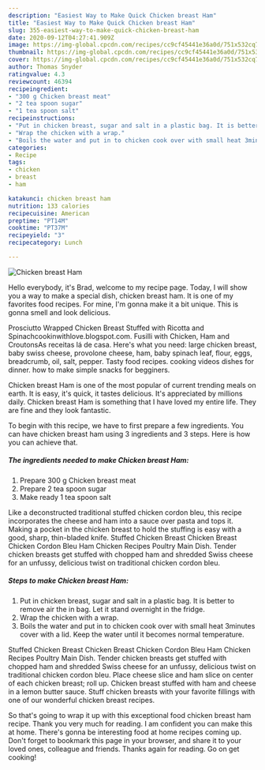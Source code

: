 ```yaml
---
description: "Easiest Way to Make Quick Chicken breast Ham"
title: "Easiest Way to Make Quick Chicken breast Ham"
slug: 355-easiest-way-to-make-quick-chicken-breast-ham
date: 2020-09-12T04:27:41.909Z
image: https://img-global.cpcdn.com/recipes/cc9cf45441e36a0d/751x532cq70/chicken-breast-ham-recipe-main-photo.jpg
thumbnail: https://img-global.cpcdn.com/recipes/cc9cf45441e36a0d/751x532cq70/chicken-breast-ham-recipe-main-photo.jpg
cover: https://img-global.cpcdn.com/recipes/cc9cf45441e36a0d/751x532cq70/chicken-breast-ham-recipe-main-photo.jpg
author: Thomas Snyder
ratingvalue: 4.3
reviewcount: 46394
recipeingredient:
- "300 g Chicken breast meat"
- "2 tea spoon sugar"
- "1 tea spoon salt"
recipeinstructions:
- "Put in chicken breast, sugar and salt in a plastic bag. It is better to remove air the in bag. Let it stand overnight in the fridge."
- "Wrap the chicken with a wrap."
- "Boils the water and put in to chicken cook over with small heat 3minutes cover with a lid. Keep the water until it becomes normal temperature."
categories:
- Recipe
tags:
- chicken
- breast
- ham

katakunci: chicken breast ham 
nutrition: 133 calories
recipecuisine: American
preptime: "PT14M"
cooktime: "PT37M"
recipeyield: "3"
recipecategory: Lunch

---
```



![Chicken breast Ham](https://img-global.cpcdn.com/recipes/cc9cf45441e36a0d/751x532cq70/chicken-breast-ham-recipe-main-photo.jpg)

Hello everybody, it's Brad, welcome to my recipe page. Today, I will show you a way to make a special dish, chicken breast ham. It is one of my favorites food recipes. For mine, I'm gonna make it a bit unique. This is gonna smell and look delicious.

Prosciutto Wrapped Chicken Breast Stuffed with Ricotta and Spinachcookinwithlove.blogspot.com. Fusilli with Chicken, Ham and CroutonsAs receitas lá de casa. Here&#39;s what you need: large chicken breast, baby swiss cheese, provolone cheese, ham, baby spinach leaf, flour, eggs, breadcrumb, oil, salt, pepper. Tasty food recipes. cooking videos dishes for dinner. how to make simple snacks for begginers.

Chicken breast Ham is one of the most popular of current trending meals on earth. It is easy, it's quick, it tastes delicious. It's appreciated by millions daily. Chicken breast Ham is something that I have loved my entire life. They are fine and they look fantastic.


To begin with this recipe, we have to first prepare a few ingredients. You can have chicken breast ham using 3 ingredients and 3 steps. Here is how you can achieve that.

<!--inarticleads1-->

##### The ingredients needed to make Chicken breast Ham:

1. Prepare 300 g Chicken breast meat
1. Prepare 2 tea spoon sugar
1. Make ready 1 tea spoon salt


Like a deconstructed traditional stuffed chicken cordon bleu, this recipe incorporates the cheese and ham into a sauce over pasta and tops it. Making a pocket in the chicken breast to hold the stuffing is easy with a good, sharp, thin-bladed knife. Stuffed Chicken Breast Chicken Breast Chicken Cordon Bleu Ham Chicken Recipes Poultry Main Dish. Tender chicken breasts get stuffed with chopped ham and shredded Swiss cheese for an unfussy, delicious twist on traditional chicken cordon bleu. 

<!--inarticleads2-->

##### Steps to make Chicken breast Ham:

1. Put in chicken breast, sugar and salt in a plastic bag. It is better to remove air the in bag. Let it stand overnight in the fridge.
1. Wrap the chicken with a wrap.
1. Boils the water and put in to chicken cook over with small heat 3minutes cover with a lid. Keep the water until it becomes normal temperature.


Stuffed Chicken Breast Chicken Breast Chicken Cordon Bleu Ham Chicken Recipes Poultry Main Dish. Tender chicken breasts get stuffed with chopped ham and shredded Swiss cheese for an unfussy, delicious twist on traditional chicken cordon bleu. Place cheese slice and ham slice on center of each chicken breast; roll up. Chicken breast stuffed with ham and cheese in a lemon butter sauce. Stuff chicken breasts with your favorite fillings with one of our wonderful chicken breast recipes. 

So that's going to wrap it up with this exceptional food chicken breast ham recipe. Thank you very much for reading. I am confident you can make this at home. There's gonna be interesting food at home recipes coming up. Don't forget to bookmark this page in your browser, and share it to your loved ones, colleague and friends. Thanks again for reading. Go on get cooking!
